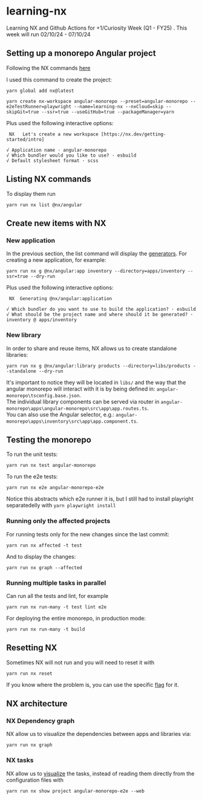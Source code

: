 # learning-nx

Learning NX and Github Actions for +1/Curiosity Week (Q1 - FY25) . This week will run 02/10/24 - 07/10/24

## Setting up a monorepo Angular project

Following the NX commands [here](https://nx.dev/nx-api/nx/documents/create-nx-workspace)

I used this command to create the project:

```
yarn global add nx@latest
```

```
yarn create nx-workspace angular-monorepo --preset=angular-monorepo --e2eTestRunner=playwright --name=learning-nx --nxCloud=skip --skipGit=true --ssr=true --useGitHub=true --packageManager=yarn
```

Plus used the following interactive options:

```
 NX   Let's create a new workspace [https://nx.dev/getting-started/intro]

√ Application name · angular-monorepo
√ Which bundler would you like to use? · esbuild
√ Default stylesheet format · scss
```

## Listing NX commands

To display them run

```
yarn run nx list @nx/angular
```

## Create new items with NX

### New application

In the previous section, the list command will display the [generators](https://nx.dev/nx-api/nx/documents/generate).
For creating a new application, for example:

```
yarn run nx g @nx/angular:app inventory --directory=apps/inventory --ssr=true --dry-run
```

Plus used the following interactive options:

```
 NX  Generating @nx/angular:application

√ Which bundler do you want to use to build the application? · esbuild
√ What should be the project name and where should it be generated? · inventory @ apps/inventory
```

### New library

In order to share and reuse items, NX allows us to create standalone libraries:

```
yarn run nx g @nx/angular:library products --directory=libs/products --standalone --dry-run
```

It's important to notice they will be located in `libs/` and the way that the angular monorepo will interact with it is by being defined in: `angular-monorepo\tsconfig.base.json`.  
The individual library components can be served via router in `angular-monorepo\apps\angular-monorepo\src\app\app.routes.ts`.  
You can also use the Angular selector, e.g.: `angular-monorepo\apps\inventory\src\app\app.component.ts`.

## Testing the monorepo

To run the unit tests:

```
yarn run nx test angular-monorepo
```

To run the e2e tests:

```
yarn run nx e2e angular-monorepo-e2e
```

Notice this abstracts which e2e runner it is, but I still had to install playright separatedelly with
`yarn playwright install`

### Running only the affected projects

For running tests only for the new changes since the last commit:

```
yarn run nx affected -t test
```

And to display the changes:

```
yarn run nx graph --affected
```

### Running multiple tasks in parallel

Can run all the tests and lint, for example

```
yarn run nx run-many -t test lint e2e
```

For deploying the entire monorepo, in production mode:

```
yarn run nx run-many -t build
```

## Resetting NX

Sometimes NX will not run and you will need to reset it with

```
yarn run nx reset
```

If you know where the problem is, you can use the specific [flag](https://nx.dev/nx-api/nx/documents/reset) for it.

## NX architecture

### NX Dependency graph

NX allow us to visualize the dependencies between apps and libraries via:

```
yarn run nx graph
```

### NX tasks

NX allow us to [visualize](https://nx.dev/nx-api/nx/documents/show) the tasks, instead of reading them directly from the configuration files with

```
yarn run nx show project angular-monorepo-e2e --web
```
